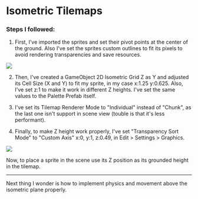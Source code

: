 # Isometric Tilemaps

### Steps I followed:

1. First, I've imported the sprites and set their pivot points at the center of the ground. Also I've set the sprites custom outlines to fit its pixels to avoid rendering transparencies and save resources.

![](https://i.gyazo.com/9a2e7bd7015e6177ddce4dda5534bf2a.png)

2. Then, I've created a GameObject 2D Isometric Grid Z as Y and adjusted its Cell Size (X and Y) to fit my sprite, in my case x:1.25 y:0.625. Also, I've set z:1 to make it work in different Z heights. I've set the same values to the Palette Prefab itself.

3. I've set its Tilemap Renderer Mode to "Individual" instead of "Chunk", as the last one isn't support in scene view (touble is that it's less performant).

4. Finally, to make Z height work properly, I've set "Transparency Sort Mode" to "Custom Axis" x:0, y:1, z:0.49, in Edit > Settings > Graphics.

![](https://i.gyazo.com/4f7e21da0193ab9d6a7b41e70fa690c7.png)

Now, to place a sprite in the scene use its Z position as its grounded height in the tilemap.

---

Next thing I wonder is how to implement physics and movement above the isometric plane properly.
